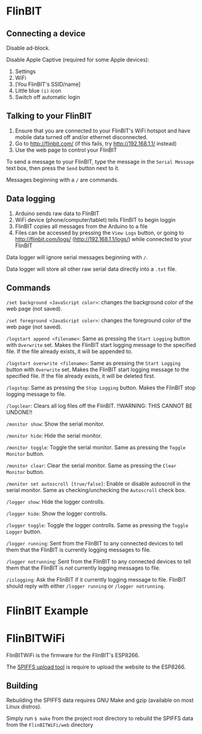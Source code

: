 # FlinBIT

## Connecting a device

Disable ad-block.

Disable Apple Captive (required for some Apple devices):

1. Settings
2. WiFi
3. [You FlinBIT's SSID/name]
4. Little blue `(i)` icon
5. Switch off automatic login

## Talking to your FlinBIT

1. Ensure that you are connected to your FlinBIT's WiFi hotspot and have mobile data turned off and/or ethernet disconnected.
2. Go to http://flinbit.com/ (if this fails, try http://192.168.1.1/ instead)
3. Use the web page to control your FlinBIT

To send a message to your FlinBIT, type the message in the `Serial Message` text box, then press the `Send` button next to it.

Messages beginning with a `/` are commands.

## Data logging

1. Arduino sends raw data to FlinBIT
2. WiFi device (phone/computer/tablet) tells FlinBIT to begin loggin
3. FlinBIT copies all messages from the Arduino to a file
4. Files can be accessed by pressing the `View Logs` button, or going to http://flinbit.com/logs/ (http://192.168.1.1/logs/) while connected to your FlinBIT

Data logger will ignore serial messages beginning with `/`.

Data logger will store all other raw serial data directly into a `.txt` file.

## Commands

`/set background <JavaScript color>`: changes the background color of the web page (not saved).

`/set foreground <JavaScript color>`: changes the foreground color of the web page (not saved).

`/logstart append <filename>`: Same as pressing the `Start Logging` button with `Overwrite` set. Makes the FlinBIT start logging message to the specified file. If the file already exists, it will be appended to.

`/logstart overwrite <filename>`: Same as pressing the `Start Logging` button with `Overwrite` set. Makes the FlinBIT start logging message to the specified file. If the file already exists, it will be deleted first.

`/logstop`: Same as pressing the `Stop Logging` button. Makes the FlinBIT stop logging message to file.

`/logclear`: Clears all log files off the FlinBIT. !!WARNING: THIS CANNOT BE UNDONE!!

`/monitor show`: Show the serial monitor.

`/monitor hide`: Hide the serial monitor.

`/monitor toggle`: Toggle the serial monitor. Same as pressing the `Toggle Monitor` button.

`/monitor clear`: Clear the serial monitor. Same as pressing the `Clear Monitor` button.

`/monitor set autoscroll [true/false]`: Enable or disable autoscroll in the serial monitor. Same as checking/unchecking the `Autoscroll` check box.

`/logger show`: Hide the logger controlls.

`/logger hide`: Show the logger controlls.

`/logger toggle`: Toggle the logger controlls. Same as pressing the `Toggle Logger` button.

`/logger running`: Sent from the FlinBIT to any connected devices to tell them that the FlinBIT is currently logging messages to file.

`/logger notrunning`: Sent from the FlinBIT to any connected devices to tell them that the FlinBIT is *not* currently logging messages to file.

`/islogging`: Ask the FlinBIT if it currently logging message to file. FlinBIT should reply with either `/logger running` or `/logger notrunning`.

# FlinBIT Example



# FlinBITWiFi

FlinBITWiFi is the firmware for the FlinBIT's ESP8266.

The [SPIFFS upload tool](https://github.com/esp8266/arduino-esp8266fs-plugin) is require to upload the website to the ESP8266.

## Building

Rebuilding the SPIFFS data requires GNU Make and gzip (available on most Linux distros).

Simply run `$ make` from the project root directory to rebuild the SPIFFS data from the `FlinBITWiFi/web` directory
